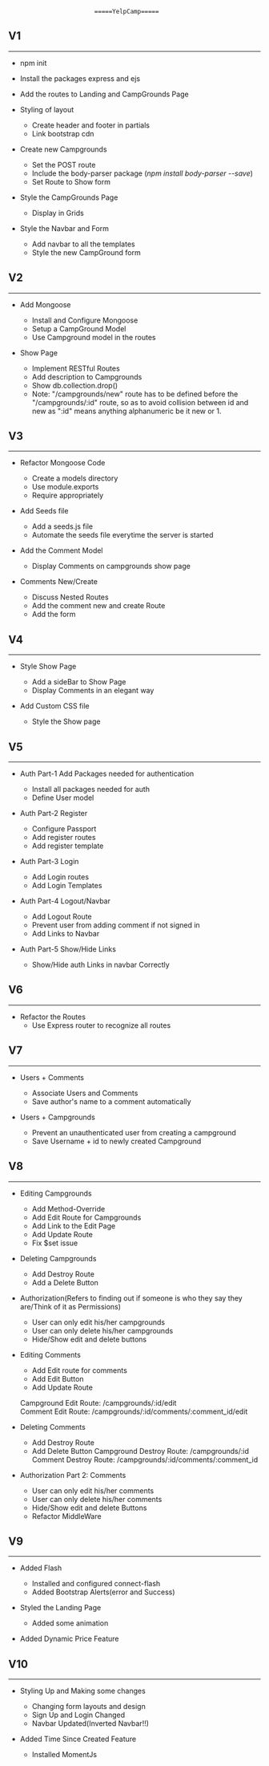                             =====YelpCamp=====
## V1
<hr>

* npm init
* Install the packages express and ejs
* Add the routes to Landing and CampGrounds Page
* Styling of layout
    * Create header and footer in partials
    * Link bootstrap cdn
* Create new Campgrounds
    * Set the POST route
    * Include the body-parser package (<em>npm install body-parser --save</em>)
    * Set Route to Show form

* Style the CampGrounds Page
    * Display in Grids
* Style the Navbar and Form
    * Add navbar to all the templates
    * Style the new CampGround form

## V2
<hr>

* Add Mongoose
    * Install and Configure Mongoose
    * Setup a CampGround Model
    * Use Campground model in the routes

* Show Page
    * Implement RESTful Routes
    * Add description to Campgrounds
    * Show db.collection.drop()
    * Note: "/campgrounds/new" route has to be defined before the "/campgrounds/:id" route, so as to avoid collision between id and new
    as ":id" means anything alphanumeric be it new or 1.

## V3
<hr>

* Refactor Mongoose Code
    * Create a models directory
    * Use module.exports
    * Require appropriately

* Add Seeds file
    * Add a seeds.js file
    * Automate the seeds file everytime the server is started

* Add the Comment Model
    * Display Comments on campgrounds show page

* Comments New/Create
    * Discuss Nested Routes
    * Add the comment new and create Route
    * Add the form 

## V4
<hr>

* Style Show Page
    * Add a sideBar to Show Page
    * Display Comments in an elegant way

* Add Custom CSS file
    * Style the Show page

## V5
<hr>

* Auth Part-1 Add Packages needed  for authentication
    * Install all packages needed for auth
    * Define User model

* Auth Part-2 Register
    * Configure Passport 
    * Add register routes
    * Add register template

* Auth Part-3 Login
    * Add Login routes
    * Add Login Templates

* Auth Part-4 Logout/Navbar
    * Add Logout Route
    * Prevent user from adding comment if not signed in
    * Add Links to Navbar

* Auth Part-5 Show/Hide Links 
    * Show/Hide auth Links in navbar Correctly

## V6
<hr>

* Refactor the Routes
    * Use Express router to recognize all routes

## V7
<hr>

* Users + Comments 
    * Associate Users and Comments
    * Save author's name to a comment automatically

* Users + Campgrounds
    * Prevent an unauthenticated user from creating a campground
    * Save Username + id to newly created Campground

## V8
<hr>

* Editing Campgrounds
    * Add Method-Override
    * Add Edit Route for Campgrounds
    * Add Link to the Edit Page
    * Add Update Route
    * Fix $set issue

* Deleting Campgrounds
    * Add Destroy Route
    * Add a Delete Button

* Authorization(Refers to finding out if someone is who they say they are/Think of it as Permissions)
    * User can only edit his/her campgrounds
    * User can only delete his/her campgrounds
    * Hide/Show edit and delete buttons

* Editing Comments
    * Add Edit route for comments
    * Add Edit Button 
    * Add Update Route

    Campground Edit Route: /campgrounds/:id/edit  
    Comment Edit Route: /campgrounds/:id/comments/:comment_id/edit  

* Deleting Comments
    * Add Destroy Route
    * Add Delete Button
    Campground Destroy Route: /campgrounds/:id  
    Comment Destroy Route: /campgrounds/:id/comments/:comment_id

* Authorization Part 2: Comments
    * User can only edit his/her comments
    * User can only delete his/her comments
    * Hide/Show edit and delete Buttons
    * Refactor MiddleWare

## V9
<hr>

* Added Flash
    * Installed and configured connect-flash
    * Added Bootstrap Alerts(error and Success)

* Styled the Landing Page
    * Added some animation

* Added Dynamic Price Feature

## V10
<hr>

* Styling Up and Making some changes
    * Changing form layouts and design
    * Sign Up and Login Changed
    * Navbar Updated(Inverted Navbar!!)

* Added Time Since Created Feature
    * Installed MomentJs